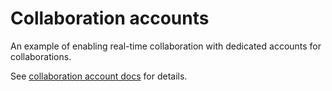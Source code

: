 # Collaboration accounts

An example of enabling real-time collaboration with dedicated accounts for collaborations.

See [collaboration account docs](../../docs/source/tutorial/collaboration-users.md) for details.
